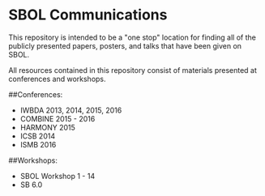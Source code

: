 SBOL Communications
==========

This repository is intended to be a "one stop" location for finding 
all of the publicly presented papers, posters, and talks that have 
been given on SBOL.

All resources contained in this repository consist of materials presented at conferences and workshops.

##Conferences:
- IWBDA 2013, 2014, 2015, 2016
- COMBINE 2015 - 2016
- HARMONY 2015
- ICSB 2014
- ISMB 2016

##Workshops:
- SBOL Workshop 1 - 14
- SB 6.0
